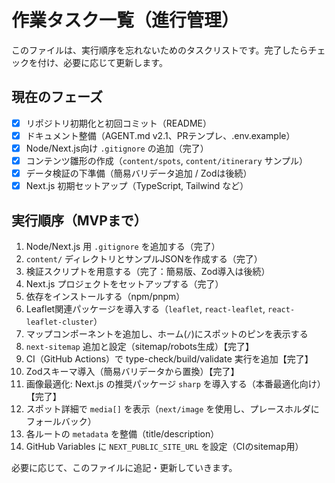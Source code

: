 # 作業タスク一覧（進行管理）

このファイルは、実行順序を忘れないためのタスクリストです。完了したらチェックを付け、必要に応じて更新します。

## 現在のフェーズ
- [x] リポジトリ初期化と初回コミット（README）
- [x] ドキュメント整備（AGENT.md v2.1、PRテンプレ、.env.example）
- [x] Node/Next.js向け `.gitignore` の追加（完了）
- [x] コンテンツ雛形の作成（`content/spots`, `content/itinerary` サンプル）
- [x] データ検証の下準備（簡易バリデータ追加 / Zodは後続）
- [x] Next.js 初期セットアップ（TypeScript, Tailwind など）

## 実行順序（MVPまで）
1. Node/Next.js 用 `.gitignore` を追加する（完了）
2. `content/` ディレクトリとサンプルJSONを作成する（完了）
3. 検証スクリプトを用意する（完了：簡易版、Zod導入は後続）
4. Next.js プロジェクトをセットアップする（完了）
5. 依存をインストールする（npm/pnpm）
6. Leaflet関連パッケージを導入する（`leaflet`, `react-leaflet`, `react-leaflet-cluster`）
7. マップコンポーネントを追加し、ホーム(`/`)にスポットのピンを表示する
8. `next-sitemap` 追加と設定（sitemap/robots生成）【完了】
9. CI（GitHub Actions）で type-check/build/validate 実行を追加【完了】
10. Zodスキーマ導入（簡易バリデータから置換）【完了】
11. 画像最適化: Next.js の推奨パッケージ `sharp` を導入する（本番最適化向け）【完了】
12. スポット詳細で `media[]` を表示（`next/image` を使用し、プレースホルダにフォールバック）
13. 各ルートの `metadata` を整備（title/description）
14. GitHub Variables に `NEXT_PUBLIC_SITE_URL` を設定（CIのsitemap用）

必要に応じて、このファイルに追記・更新していきます。
